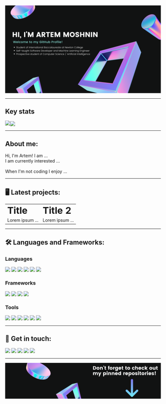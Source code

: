 ![Banner](/banner.png)

<hr/>

## Key stats

<p >
<img align="left" src="https://github-readme-stats.vercel.app/api?username=artem711&show_icons=true&bg_color=111212&title_color=fff&text_color=fff&icon_color=E83338&count_private=true&include_all_commits=true"/> <a><img align="center" src="https://github-readme-stats.vercel.app/api/top-langs/?username=artem711&exclude_repo=The_Cobalt_Crypt&bg_color=111212&title_color=fff&text_color=fff"/></a>
</p>
<hr>

## About me:

Hi, I'm Artem! I am ... <br>
I am currently interested ...
<br> <br>
When I'm not coding I enjoy ...

<hr>

## :desktop_computer: Latest projects:

<table border="0">
 <tr>
    <td><b style="font-size:30px">Title</b></td>
    <td><b style="font-size:30px">Title 2</b></td>
 </tr>
 <tr>
    <td>Lorem ipsum ...</td>
    <td>Lorem ipsum ...</td>
 </tr>
</table>

<hr>

## :hammer_and_wrench: Languages and Frameworks:

### Languages

<p><img src="https://img.shields.io/badge/javascript%20-%23323330.svg?&style=for-the-badge&logo=javascript&logoColor=%23fff&color=111212"/> <img src="https://img.shields.io/badge/html5%20-%23E34F26.svg?&style=for-the-badge&logo=html5&logoColor=white&color=111212"/> <img src="https://img.shields.io/badge/css3%20-%231572B6.svg?&style=for-the-badge&logo=css3&logoColor=white&color=111212"/> <img src="https://img.shields.io/badge/python%20-%2314354C.svg?&style=for-the-badge&logo=python&logoColor=white&color=111212"/> <img src="https://img.shields.io/badge/java-%23ED8B00.svg?&style=for-the-badge&logo=java&logoColor=white&color=111212"/> <img src="https://img.shields.io/badge/markdown-%23000000.svg?&style=for-the-badge&logo=markdown&logoColor=white&color=011640"/></p>

### Frameworks

<p><img src="https://img.shields.io/badge/bootstrap%20-%23563D7C.svg?&style=for-the-badge&logo=bootstrap&logoColor=white&color=111212"/> <img src="https://img.shields.io/badge/jquery%20-%230769AD.svg?&style=for-the-badge&logo=jquery&logoColor=white&color=111212"/> <img src="https://img.shields.io/badge/django%20-%23092E20.svg?&style=for-the-badge&logo=django&logoColor=white&color=111212"/> <img src="https://img.shields.io/badge/pandas%20-%23150458.svg?&style=for-the-badge&logo=pandas&logoColor=white&color=111212" /></p>

### Tools

<p><img src="https://img.shields.io/badge/git%20-%23F05033.svg?&style=for-the-badge&logo=git&logoColor=white&color=111212"/> <img src="https://img.shields.io/badge/github%20-%23121011.svg?&style=for-the-badge&logo=github&logoColor=white&color=111212"/> <img src="https://img.shields.io/badge/DigitalOcean-%230167ff.svg?&style=for-the-badge&logo=digitalOcean&logoColor=white&color=111212"/> <img src ="https://img.shields.io/badge/postgres-%23316192.svg?&style=for-the-badge&logo=postgresql&logoColor=white&color=111212"/> <img src ="https://img.shields.io/badge/sqlite-%2307405e.svg?&style=for-the-badge&logo=sqlite&logoColor=white&color=111212"/> <img src="https://img.shields.io/badge/Jupyter%20-%23F37626.svg?&style=for-the-badge&logo=Jupyter&logoColor=white&color=111212" /></p>

<hr>

## :speech_balloon: Get in touch:

<a href="mailto:swift.uix@gmail.com" rel="nofollow"><img src="https://img.shields.io/badge/-Stack%20overflow-FE7A16?style=for-the-badge&logo=stack-overflow&logoColor=white&color=111212"/></a>
<a href="https://twitter.com/Artem66063023" rel="nofollow"><img src="https://img.shields.io/badge/@Artem66063023%20-%231DA1F2.svg?&style=for-the-badge&logo=Twitter&logoColor=white&color=111212"/></a> 
<a href="https://www.linkedin.com/in/artem77/" rel="nofollow"><img src="https://img.shields.io/badge/linkedin%20-%230077B5.svg?&style=for-the-badge&logo=linkedin&logoColor=white&color=111212"/></a> 
<a href="https://www.youtube.com/" rel="nofollow"><img src="https://img.shields.io/badge/-Stack%20overflow-FE7A16?style=for-the-badge&logo=stack-overflow&logoColor=white&color=111212"/></a> 
<a href="https://myportfolio-dev.web.app/" rel="nofollow"><img src="https://img.shields.io/badge/My Website %20-%231DA1F2.svg?&style=for-the-badge&color=011640"/></a>
<hr>

![banner bottom](/footerx.png)
